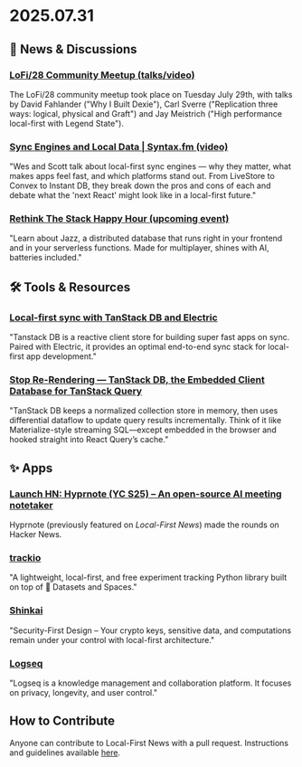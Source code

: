 # 2025.07.31

## 📰 News & Discussions

### [LoFi/28 Community Meetup (talks/video)](https://www.youtube.com/watch?v=0oJ8aI91-Xw&list=PLTbD2QA-VMnXFsLbuPGz1H-Najv9MD2-H&index=28)
The LoFi/28 community meetup took place on Tuesday July 29th, with talks by David Fahlander ("Why I Built Dexie"), Carl Sverre ("Replication three ways: logical, physical and Graft") and Jay Meistrich ("High performance local-first with Legend State").

### [Sync Engines and Local Data | Syntax.fm (video)](https://www.youtube.com/watch?v=1uVR5X7HpI8)
"Wes and Scott talk about local-first sync engines — why they matter, what makes apps feel fast, and which platforms stand out. From LiveStore to Convex to Instant DB, they break down the pros and cons of each and debate what the 'next React' might look like in a local-first future."

### [Rethink The Stack Happy Hour (upcoming event)](https://lu.ma/icpt219a)
"Learn about Jazz, a distributed database that runs right in your frontend and in your serverless functions. Made for multiplayer, shines with AI, batteries included."


## 🛠️ Tools & Resources

### [Local-first sync with TanStack DB and Electric](https://electric-sql.com/blog/2025/07/29/local-first-sync-with-tanstack-db)
"Tanstack DB is a reactive client store for building super fast apps on sync. Paired with Electric, it provides an optimal end-to-end sync stack for local-first app development."

### [Stop Re-Rendering — TanStack DB, the Embedded Client Database for TanStack Query](https://tanstack.com/blog/tanstack-db-0.1-the-embedded-client-database-for-tanstack-query)
"TanStack DB keeps a normalized collection store in memory, then uses differential dataflow to update query results incrementally. Think of it like Materialize-style streaming SQL—except embedded in the browser and hooked straight into React Query’s cache."


## ✨ Apps

### [Launch HN: Hyprnote (YC S25) – An open-source AI meeting notetaker](https://news.ycombinator.com/item?id=44725306)
Hyprnote (previously featured on _Local-First News_) made the rounds on Hacker News.

### [trackio](https://github.com/gradio-app/trackio)
"A lightweight, local-first, and free experiment tracking Python library built on top of 🤗 Datasets and Spaces."

### [Shinkai](https://github.com/dcSpark/shinkai-local-ai-agents)
"Security-First Design – Your crypto keys, sensitive data, and computations remain under your control with local-first architecture."

### [Logseq](https://github.com/logseq/logseq)
"Logseq is a knowledge management and collaboration platform. It focuses on privacy, longevity, and user control."


## How to Contribute
Anyone can contribute to Local-First News with a pull request. Instructions and guidelines available [here](https://github.com/localfirstnews/localfirstnews).
